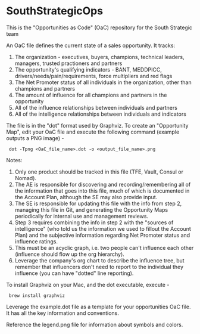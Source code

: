 # SouthStrategicOps

This is the "Opportunities as Code" (OaC) repository for the South Strategic team

An OaC file defines the current state of a sales opportunity. It tracks:
1. The organization - executives, buyers, champions, technical leaders, managers, trusted practioners and partners
2. The opportunity's qualifying indicators - BANT, MEDDPICC, drivers/needs/pain/requirements, force multipliers and red flags
3. The Net Promoter status of all individuals in the organization, other than champions and partners
4. The amount of influence for all champions and partners in the opportunity
5. All of the influence relationships between individuals and partners
6. All of the intelligence relationships between individuals and indicators

The file is in the "dot" format used by Graphviz. To create an "Opportunity Map", edit your OaC file and execute the following command (example outputs a PNG image) -

     dot -Tpng <OaC_file_name>.dot -o <output_file_name>.png

Notes:
1. Only one product should be tracked in this file (TFE, Vault, Consul or Nomad).
2. The AE is responsible for discovering and recording/remembering all of the information that goes into this file, much of which is documented in the Account Plan, although the SE may also provide input.
3. The SE is responsible for updating this file with the info from step 2, managing this file in Git, and generating the Opportunity Maps periodically for internal use and management reviews.
4. Step 3 requires combining the info in step 2 with the "sources of intelligence" (who told us the information we used to fillout the Account Plan) and the subjective information regarding Net Promoter status and influence ratings. 
4. This must be an acyclic graph, i.e. two people can't influence each other (influence should flow up the org hierarchy).
5. Leverage the company's org chart to describe the influence tree, but remember that influencers don't need to report to the individual they influence (you can have "dotted" line reporting).


To install Graphviz on your Mac, and the dot executable, execute -

     brew install graphviz  

Leverage the example.dot file as a template for your opportunities OaC file. It has all the key information and conventions.

Reference the legend.png file for information about symbols and colors.
 
